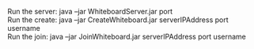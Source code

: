 Run the server: java –jar WhiteboardServer.jar port <br>
Run the create: java –jar CreateWhiteboard.jar serverIPAddress port username <br>
Run the join: java –jar JoinWhiteboard.jar serverIPAddress port username <br>
